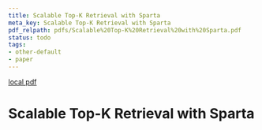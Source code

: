 ```yaml
---
title: Scalable Top-K Retrieval with Sparta
meta_key: Scalable Top-K Retrieval with Sparta
pdf_relpath: pdfs/Scalable%20Top-K%20Retrieval%20with%20Sparta.pdf
status: todo
tags:
- other-default
- paper
---
```


[local pdf](../../../pdfs/Scalable%20Top-K%20Retrieval%20with%20Sparta.pdf)

# Scalable Top-K Retrieval with Sparta

